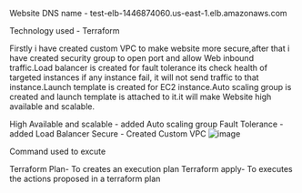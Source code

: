 Website DNS name -  test-elb-1446874060.us-east-1.elb.amazonaws.com

Technology used - Terraform

Firstly i have created custom VPC to make website more secure,after that i have created security group to open port and allow Web inbound traffic.Load balancer is created for fault tolerance its check health of targeted instances if any instance fail, it will not send traffic to that instance.Launch template is created for EC2 instance.Auto scaling group is created and launch template is attached to it.it will make Website high available and scalable.

High Available and scalable - added Auto scaling group
Fault Tolerance -  added Load Balancer
Secure  -  Created Custom VPC
![image](https://user-images.githubusercontent.com/119919864/216815384-2d6371a2-8305-47b4-8991-427eee2c885d.png)

Command used to excute 

Terraform Plan- To creates an execution plan
Terraform apply- To executes the actions proposed in a terraform plan 


